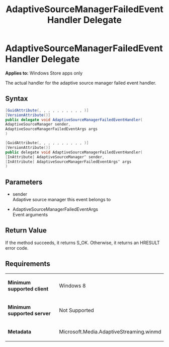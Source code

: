 ﻿---
title: AdaptiveSourceManagerFailedEventHandler Delegate
TOCTitle: AdaptiveSourceManagerFailedEventHandler Delegate
ms:assetid: 16ef48ff-cdfc-445d-8f84-cdc52cc5f575
ms:mtpsurl: https://msdn.microsoft.com/en-us/library/JJ822683(v=VS.90)
ms:contentKeyID: 50079438
ms.date: 11/19/2012
mtps_version: v=VS.90
dev_langs:
- csharp
- c++
---

# AdaptiveSourceManagerFailedEventHandler Delegate

**Applies to:** Windows Store apps only

The actual handler for the adaptive source manager failed event handler.

## Syntax

``` csharp
[GuidAttribute(, , , , , , , , , , )]
[VersionAttribute()]
public delegate void AdaptiveSourceManagerFailedEventHandler(
AdaptiveSourceManager sender,
AdaptiveSourceManagerFailedEventArgs args
)
```

``` c++
[GuidAttribute(, , , , , , , , , , )]
[VersionAttribute()]
public delegate void AdaptiveSourceManagerFailedEventHandler(
[InAttribute] AdaptiveSourceManager^ sender, 
[InAttribute] AdaptiveSourceManagerFailedEventArgs^ args
)
```

## Parameters

  - sender  
    Adaptive source manager this event belongs to

  - AdaptiveSourceManagerFailedEventArgs  
    Event arguments

## Return Value

If the method succeeds, it returns S\_OK. Otherwise, it returns an HRESULT error code.

## Requirements

<table>
<colgroup>
<col style="width: 50%" />
<col style="width: 50%" />
</colgroup>
<tbody>
<tr class="odd">
<td><p><strong>Minimum supported client</strong></p></td>
<td><p>Windows 8</p></td>
</tr>
<tr class="even">
<td><p><strong>Minimum supported server</strong></p></td>
<td><p>Not Supported</p></td>
</tr>
<tr class="odd">
<td><p><strong>Metadata</strong></p></td>
<td><p>Microsoft.Media.AdaptiveStreaming.winmd</p></td>
</tr>
</tbody>
</table>

